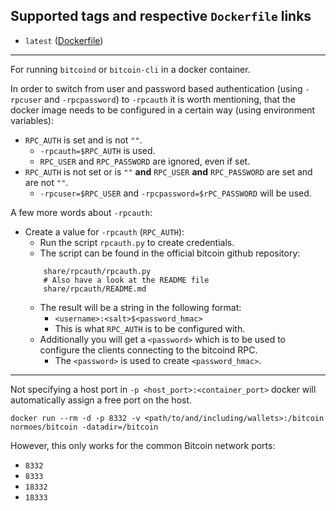 ## Supported tags and respective `Dockerfile` links
* `latest` ([Dockerfile](https://github.com/normoes/bitcoin/blob/master/Dockerfile))

---

For running `bitcoind` or `bitcoin-cli` in a docker container.

In order to switch from user and password based authentication (using `-rpcuser` and `-rpcpassword`) to `-rpcauth` it is worth mentioning, that the docker image needs to be configured in a certain way (using environment variables):
* `RPC_AUTH` is set and is not `""`.
  - `-rpcauth=$RPC_AUTH` is used.
  - `RPC_USER` and `RPC_PASSWORD` are ignored, even if set.
* `RPC_AUTH` is not set or is `""` **and** `RPC_USER` **and** `RPC_PASSWORD` are set and are not `""`.
  - `-rpcuser=$RPC_USER` and `-rpcpassword=$rPC_PASSWORD` will be used.

A few more words about `-rpcauth`:
* Create a value for `-rpcauth` (`RPC_AUTH`):
  - Run the script `rpcauth.py` to create credentials.
  - The script can be found in the official bitcoin github repository:
  ```
      share/rpcauth/rpcauth.py
      # Also have a look at the README file
      share/rpcauth/README.md
  ```
  - The result will be a string in the following format:
    + `<username>:<salt>$<password_hmac>`
    + This is what `RPC_AUTH` is to be configured with.
  - Additionally you will get a `<password>` which is to be used to configure the clients connecting to the bitcoind RPC.
    + The `<password>` is used to create `<password_hmac>`.

---

Not specifying a host port in `-p <host_port>:<container_port>` docker will automatically assign a free port on the host.

```
docker run --rm -d -p 8332 -v <path/to/and/including/wallets>:/bitcoin normoes/bitcoin -datadir=/bitcoin
```

However, this only works for the common Bitcoin network ports:
* `8332`
* `8333`
* `18332`
* `18333`

